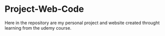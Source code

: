 # Project-Web-Code
Here in the repository are my personal project and website created throught learning from the udemy course.
